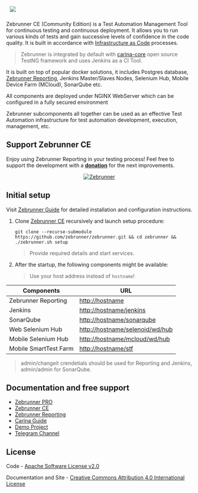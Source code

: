 <p style="padding: 10px;" align="left">
  <img src="https://github.com/zebrunner/zebrunner/raw/master/docs/img/zebrunner_logo.png">
</p>

Zebrunner CE (Community Edition) is a Test Automation Management Tool for continuous testing and continuous deployment. It allows you to run various kinds of tests and gain successive levels of confidence in the code quality. It is built in accordance with [Infrastructure as Code](https://en.wikipedia.org/wiki/Infrastructure_as_code) processes. 
  > Zebrunner is integrated by default with [carina-core](http://www.carina-core.io) open source TestNG framework and uses Jenkins as a CI Tool.

It is built on top of popular docker solutions, it includes Postgres database, [Zebrunner Reporting](https://zebrunner.github.io/zebrunner/), Jenkins Master/Slaves Nodes, Selenium Hub, Mobile Device Farm (MCloud), SonarQube etc.

All components are deployed under NGINX WebServer which can be configured in a fully secured environment

Zebrunner subcomponents all together can be used as an effective Test Automation infrastructure for test automation development, execution, management, etc.

## Support Zebrunner CE
Enjoy using Zebrunner Reporting in your testing process! Feel free to support the development with a [**donation**](https://www.paypal.com/donate?hosted_button_id=JLQ4U468TWQPS) for the next improvements.

<p align="center">
  <a href="https://zebrunner.com/"><img alt="Zebrunner" src="https://github.com/zebrunner/zebrunner/raw/master/docs/img/zebrunner_intro.png"></a>
</p>

## Initial setup
Visit [Zebrunner Guide](https://zebrunner.github.io/community-edition) for detailed installation and configuration instructions.

1. Clone [Zebrunner CE](https://github.com/zebrunner/zebrunner) recursively and launch setup procedure:
   ```
   git clone --recurse-submodule https://github.com/zebrunner/zebrunner.git && cd zebrunner && ./zebrunner.sh setup
   ```
   > Provide required details and start services.

2. After the startup, the following components might be available:
   > Use your host address instead of `hostname`!  
  
| Components            | URL                                                                |
|---------------------  | ------------------------------------------------------------------ |
| Zebrunner Reporting   | [http://hostname](http://hostname)                                 |
| Jenkins               | [http://hostname/jenkins](http://hostname/jenkins)                 |
| SonarQube             | [http://hostname/sonarqube](http://hostname/sonarqube)             |
| Web Selenium Hub      | [http://hostname/selenoid/wd/hub](http://hostname/selenoid/wd/hub) |
| Mobile Selenium Hub   | [http://hostname/mcloud/wd/hub](http://hostname/mcloud/wd/hub)     |
| Mobile SmartTest Farm | [http://hostname/stf](http://hostname/stf)                         |

  > admin/changeit crendetials should be used for Reporting and Jenkins, admin/admin for SonarQube.


## Documentation and free support
* [Zebrunner PRO](https://zebrunner.com)
* [Zebrunner CE](https://zebrunner.github.io/community-edition)
* [Zebrunner Reporting](https://zebrunner.com/documentation)
* [Carina Guide](http://zebrunner.github.io/carina)
* [Demo Project](https://github.com/zebrunner/carina-demo)
* [Telegram Channel](https://t.me/zebrunner)

## License
Code - [Apache Software License v2.0](http://www.apache.org/licenses/LICENSE-2.0)

Documentation and Site - [Creative Commons Attribution 4.0 International License](http://creativecommons.org/licenses/by/4.0/deed.en_US)
